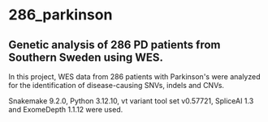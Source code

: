 # 286_parkinson
## Genetic analysis of 286 PD patients from Southern Sweden using WES. 

In this project, WES data from 286 patients with Parkinson's were analyzed for the identification of disease-causing SNVs, indels and CNVs. 

Snakemake 9.2.0, Python 3.12.10, vt variant tool set v0.57721, SpliceAI 1.3 and ExomeDepth 1.1.12 were used. 
